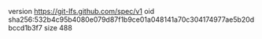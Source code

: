 version https://git-lfs.github.com/spec/v1
oid sha256:532b4c95b4080e079d87f1b9ce01a048141a70c304174977ae5b20dbccd1b3f7
size 488

